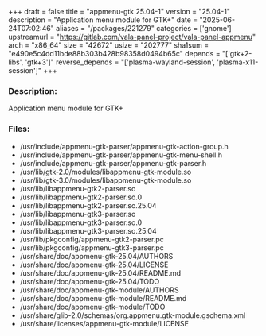 +++
draft = false
title = "appmenu-gtk 25.04-1"
version = "25.04-1"
description = "Application menu module for GTK+"
date = "2025-06-24T07:02:46"
aliases = "/packages/221279"
categories = ['gnome']
upstreamurl = "https://gitlab.com/vala-panel-project/vala-panel-appmenu"
arch = "x86_64"
size = "42672"
usize = "202777"
sha1sum = "e490e5c4dd11bde88b303b428b98358d0494b65c"
depends = "['gtk+2-libs', 'gtk+3']"
reverse_depends = "['plasma-wayland-session', 'plasma-x11-session']"
+++
### Description: 
Application menu module for GTK+

### Files: 
* /usr/include/appmenu-gtk-parser/appmenu-gtk-action-group.h
* /usr/include/appmenu-gtk-parser/appmenu-gtk-menu-shell.h
* /usr/include/appmenu-gtk-parser/appmenu-gtk-parser.h
* /usr/lib/gtk-2.0/modules/libappmenu-gtk-module.so
* /usr/lib/gtk-3.0/modules/libappmenu-gtk-module.so
* /usr/lib/libappmenu-gtk2-parser.so
* /usr/lib/libappmenu-gtk2-parser.so.0
* /usr/lib/libappmenu-gtk2-parser.so.25.04
* /usr/lib/libappmenu-gtk3-parser.so
* /usr/lib/libappmenu-gtk3-parser.so.0
* /usr/lib/libappmenu-gtk3-parser.so.25.04
* /usr/lib/pkgconfig/appmenu-gtk2-parser.pc
* /usr/lib/pkgconfig/appmenu-gtk3-parser.pc
* /usr/share/doc/appmenu-gtk-25.04/AUTHORS
* /usr/share/doc/appmenu-gtk-25.04/LICENSE
* /usr/share/doc/appmenu-gtk-25.04/README.md
* /usr/share/doc/appmenu-gtk-25.04/TODO
* /usr/share/doc/appmenu-gtk-module/AUTHORS
* /usr/share/doc/appmenu-gtk-module/README.md
* /usr/share/doc/appmenu-gtk-module/TODO
* /usr/share/glib-2.0/schemas/org.appmenu.gtk-module.gschema.xml
* /usr/share/licenses/appmenu-gtk-module/LICENSE
